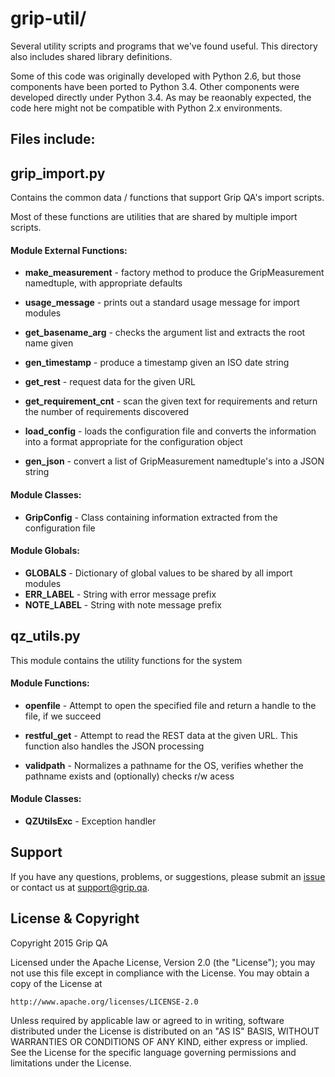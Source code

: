grip-util/
=========================

Several utility scripts and programs that we've found useful. This directory
also includes shared library definitions.

Some of this code was originally developed with Python 2.6, but those components
have been ported to Python 3.4. Other components were developed directly under
Python 3.4. As may be reaonably expected, the code here
might not be compatible with Python 2.x environments.

Files include:
----------------------

grip_import.py
----------------------
Contains the common data / functions that support Grip QA's
import scripts.

Most of these functions are utilities that are shared by multiple import
scripts.

#### Module External Functions:
* **make_measurement** - factory method to produce the GripMeasurement
namedtuple, with appropriate defaults

* **usage_message** - prints out a standard usage message for import modules
 
* **get_basename_arg** - checks the argument list and extracts the root name
given

* **gen_timestamp** - produce a timestamp given an ISO date string

* **get_rest** - request data for the given URL

* **get_requirement_cnt** - scan the given text for requirements and return the
number of requirements discovered

* **load_config** - loads the configuration file and converts the information
into a format appropriate for the configuration object

* **gen_json** - convert a list of GripMeasurement namedtuple's into a JSON
string

#### Module Classes:
* **GripConfig** - Class containing information extracted from the configuration
   file

#### Module Globals:
* **GLOBALS** - Dictionary of global values to be shared by all import modules
* **ERR_LABEL** - String with error message prefix
* **NOTE_LABEL** - String with note message prefix

qz_utils.py
----------------------
This module contains the utility functions for the system


#### Module Functions:
* **openfile** - Attempt to open the specified file and return a handle to
the file, if we succeed

* **restful_get** - Attempt to read the REST data at the given URL. This
function also handles the JSON processing

* **validpath** - Normalizes a pathname for the OS, verifies whether the
pathname exists and (optionally) checks r/w acess


#### Module Classes:
* **QZUtilsExc** - Exception handler

Support
----------------------

If you have any questions, problems, or suggestions, please submit an
[issue](../../../issues) or contact us at support@grip.qa.

License & Copyright
----------------------

Copyright 2015 Grip QA

Licensed under the Apache License, Version 2.0 (the "License");
you may not use this file except in compliance with the License.
You may obtain a copy of the License at

    http://www.apache.org/licenses/LICENSE-2.0

Unless required by applicable law or agreed to in writing, software
distributed under the License is distributed on an "AS IS" BASIS,
WITHOUT WARRANTIES OR CONDITIONS OF ANY KIND, either express or implied.
See the License for the specific language governing permissions and
limitations under the License.


